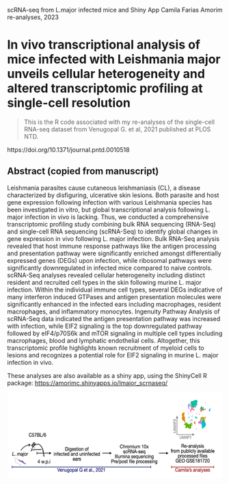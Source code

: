 scRNA-seq from L.major infected mice and Shiny App
Camila Farias Amorim re-analyses, 2023

# In vivo transcriptional analysis of mice infected with Leishmania major unveils cellular heterogeneity and altered transcriptomic profiling at single-cell resolution

> This is the R code associated with my re-analyses of the single-cell RNA-seq dataset from Venugopal G. et al, 2021 published at PLOS NTD.

<p>https://doi.org/10.1371/journal.pntd.0010518</p>

## Abstract (copied from manuscript)
Leishmania parasites cause cutaneous leishmaniasis (CL), a disease characterized by disfiguring, ulcerative skin lesions. Both parasite and host gene expression following infection with various Leishmania species has been investigated in vitro, but global transcriptional analysis following L. major infection in vivo is lacking. Thus, we conducted a comprehensive transcriptomic profiling study combining bulk RNA sequencing (RNA-Seq) and single-cell RNA sequencing (scRNA-Seq) to identify global changes in gene expression in vivo following L. major infection. Bulk RNA-Seq analysis revealed that host immune response pathways like the antigen processing and presentation pathway were significantly enriched amongst differentially expressed genes (DEGs) upon infection, while ribosomal pathways were significantly downregulated in infected mice compared to naive controls. scRNA-Seq analyses revealed cellular heterogeneity including distinct resident and recruited cell types in the skin following murine L. major infection. Within the individual immune cell types, several DEGs indicative of many interferon induced GTPases and antigen presentation molecules were significantly enhanced in the infected ears including macrophages, resident macrophages, and inflammatory monocytes. Ingenuity Pathway Analysis of scRNA-Seq data indicated the antigen presentation pathway was increased with infection, while EIF2 signaling is the top downregulated pathway followed by eIF4/p70S6k and mTOR signaling in multiple cell types including macrophages, blood and lymphatic endothelial cells. Altogether, this transcriptomic profile highlights known recruitment of myeloid cells to lesions and recognizes a potential role for EIF2 signaling in murine L. major infection in vivo. 

These analyses are also available as a shiny app, using the ShinyCell R package: https://amorimc.shinyapps.io/lmajor_scrnaseq/

<img align="center" width="550" height="200" src="schematic_.png">

```
